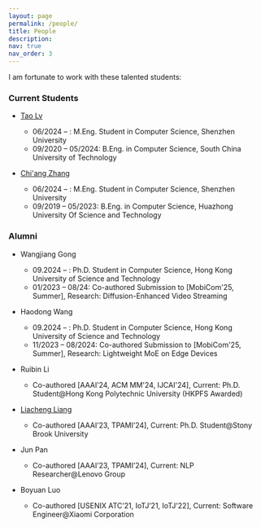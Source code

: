 ```yaml
---
layout: page
permalink: /people/
title: People
description: 
nav: true
nav_order: 3
---
```


I am fortunate to work with these talented students:

### Current Students

* [Tao Lv](https://lvtao65535.github.io/)  
    * 06/2024 – : M.Eng. Student in Computer Science, Shenzhen University  
    * 09/2020 – 05/2024: B.Eng. in Computer Science, South China University of Technology  

* [Chi'ang Zhang](https://zhangchiang.github.io/)  
    * 06/2024 – : M.Eng. Student in Computer Science, Shenzhen University   
    * 09/2019 – 05/2023: B.Eng. in Computer Science, Huazhong University Of Science and Technology  


### Alumni

* Wangjiang Gong  
    * 09.2024 – : Ph.D. Student in Computer Science, Hong Kong University of Science and Technology  
    * 01/2023 – 08/24: Co-authored Submission to [MobiCom'25, Summer], Research: Diffusion-Enhanced Video Streaming  
  
* Haodong Wang  
    * 09.2024 – : Ph.D. Student in Computer Science, Hong Kong University of Science and Technology  
    * 11/2023 – 08/2024: Co-authored Submission to [MobiCom'25, Summer], Research: Lightweight MoE on Edge Devices  

* Ruibin Li  
    * Co-authored [AAAI’24, ACM MM'24, IJCAI'24], Current: Ph.D. Student@Hong Kong Polytechnic University (HKPFS Awarded)  

* [Liacheng Liang](https://jiacheng.netlify.app/)  
    * Co-authored [AAAI’23, TPAMI’24], Current: Ph.D. Student@Stony Brook University  

* Jun Pan  
    * Co-authored [AAAI’23, TPAMI’24], Current: NLP Researcher@Lenovo Group  

* Boyuan Luo   
    * Co-authored [USENIX ATC’21, IoTJ’21, IoTJ'22], Current: Software Engineer@Xiaomi Corporation  
    